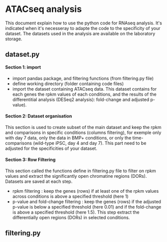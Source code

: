 # ATACseq analysis
This document explain how to use the python code for RNAseq analysis. It's indicated when it's necesseray to adapte the code to the specificity of your dataset. The datasets used in the analysis are available on the laboratory storage.
## dataset.py
#### Section 1: import
- import pandas package, and filtering functions (from filtering.py file)
- define working directory (folder containing code files)
- import the dataset containing ATACseq data. This dataset contains for each genes the rpkm values of each conditions, and the results of the differentitial analysis (DESeq2 analysis): fold-change and adjusted p-value).
#### Section 2: Dataset organisation
This section is used to create subset of the main dataset and keep the rpkm and comparisons in specific conditions (columns filtering), for exemple only with day 7 data, only the data in BMP+ conditions, or only the time-comparisons (wild-type iPSC, day 4 and day 7). This part need to be adjusted for the specificities of your dataset.
#### Section 3: Row Filtering
This section called the functions define in filtering.py file to filter on rpkm values and extract the significantly open chromatine regions (DORs). Datasets are saved at each step.
- rpkm filtering : keep the genes (rows) if at least one of the rpkm values across conditions is above a specified threshold (here 1)
- p-value and fold-change filtering : keep the genes (rows) if the adjusted p-value is below a specified threshold (here 0.01) and if the fold-change is above a specified threshold (here 1.5). This step extract the differentially open regions (DORs) in selected conditions.

## filtering.py

